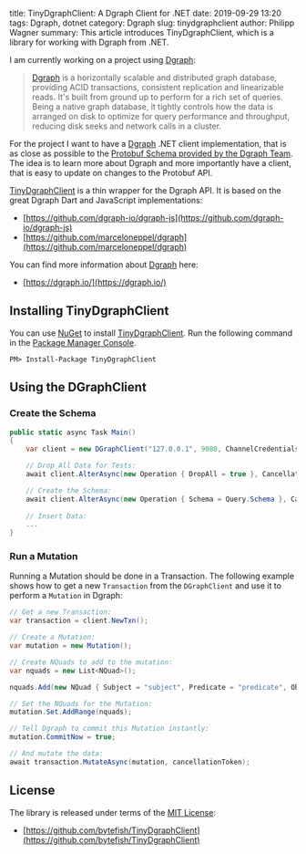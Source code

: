 ﻿title: TinyDgraphClient: A Dgraph Client for .NET
date: 2019-09-29 13:20
tags: Dgraph, dotnet
category: Dgraph
slug: tinydgraphclient
author: Philipp Wagner
summary: This article introduces TinyDgraphClient, which is a library for working with Dgraph from .NET.

[MIT License]: https://opensource.org/licenses/MIT
[DGraph Dart Client]: https://github.com/marceloneppel/dgraph
[TinyDgraphClient]: https://github.com/bytefish/TinyDgraphClient
[Dgraph]: https://dgraph.io/
[Protobuf Schema provided by the Dgraph Team]: https://github.com/dgraph-io/dgo/blob/master/protos/api.proto

I am currently working on a project using [Dgraph]:

> [Dgraph] is a horizontally scalable and distributed graph database, providing ACID transactions, 
> consistent replication and linearizable reads. It's built from ground up to perform for a rich 
> set of queries. Being a native graph database, it tightly controls how the data is arranged on 
> disk to optimize for query performance and throughput, reducing disk seeks and network 
> calls in a cluster.

For the project I want to have a [Dgraph] .NET client implementation, that is as close as possible 
to the [Protobuf Schema provided by the Dgraph Team]. The idea is to learn more about Dgraph and 
more importantly have a client, that is easy to update on changes to the Protobuf API.

[TinyDgraphClient] is a thin wrapper for the Dgraph API. It is based on the great Dgraph Dart 
and JavaScript implementations:

* [https://github.com/dgraph-io/dgraph-js](https://github.com/dgraph-io/dgraph-js)
* [https://github.com/marceloneppel/dgraph](https://github.com/marceloneppel/dgraph)

You can find more information about [Dgraph] here:

* [https://dgraph.io/](https://dgraph.io/)

## Installing TinyDgraphClient ##

You can use [NuGet](https://www.nuget.org) to install [TinyDgraphClient]. Run the following command 
in the [Package Manager Console](http://docs.nuget.org/consume/package-manager-console).

```
PM> Install-Package TinyDgraphClient
```

## Using the DGraphClient ##

### Create the Schema ###

```csharp
public static async Task Main()
{
    var client = new DGraphClient("127.0.0.1", 9080, ChannelCredentials.Insecure);

    // Drop All Data for Tests:
    await client.AlterAsync(new Operation { DropAll = true }, CancellationToken.None);

    // Create the Schema:
    await client.AlterAsync(new Operation { Schema = Query.Schema }, CancellationToken.None);
            
    // Insert Data:
    ...
}
```

### Run a Mutation ###

Running a Mutation should be done in a Transaction. The following example shows how to get a new ``Transaction`` from 
the ``DGraphClient`` and use it to perform a ``Mutation`` in Dgraph:

```csharp
// Get a new Transaction:
var transaction = client.NewTxn();

// Create a Mutation:
var mutation = new Mutation();

// Create NQuads to add to the mutation:
var nquads = new List<NQuad>();

nquads.Add(new NQuad { Subject = "subject", Predicate = "predicate", ObjectValue = new Value { StrVal = "value" } });

// Set the NQuads for the Mutation:
mutation.Set.AddRange(nquads);

// Tell Dgraph to commit this Mutation instantly:
mutation.CommitNow = true;

// And mutate the data:
await transaction.MutateAsync(mutation, cancellationToken);
```

## License ##

The library is released under terms of the [MIT License]:

* [https://github.com/bytefish/TinyDgraphClient](https://github.com/bytefish/TinyDgraphClient)

